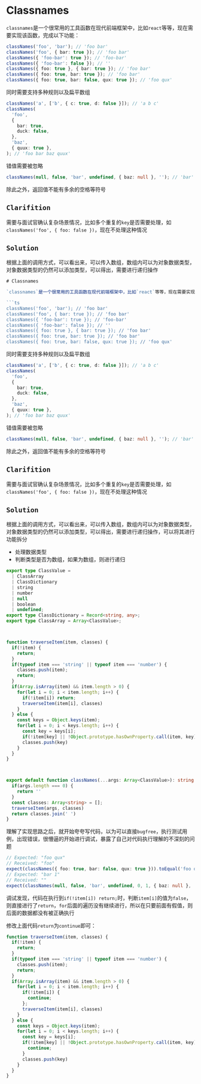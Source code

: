 # Classnames

`classnames`是一个很常用的工具函数在现代前端框架中，比如`react`等等，现在需要实现该函数，完成以下功能：

```ts
classNames('foo', 'bar'); // 'foo bar'
classNames('foo', { bar: true }); // 'foo bar'
classNames({ 'foo-bar': true }); // 'foo-bar'
classNames({ 'foo-bar': false }); // ''
classNames({ foo: true }, { bar: true }); // 'foo bar'
classNames({ foo: true, bar: true }); // 'foo bar'
classNames({ foo: true, bar: false, qux: true }); // 'foo qux'
```

同时需要支持多种规则以及扁平数组

```ts
classNames('a', ['b', { c: true, d: false }]); // 'a b c'
classNames(
  'foo',
  {
    bar: true,
    duck: false,
  },
  'baz',
  { quux: true },
); // 'foo bar baz quux'
```

错值需要被忽略

```ts
classNames(null, false, 'bar', undefined, { baz: null }, ''); // 'bar'
```

除此之外，返回值不能有多余的空格等符号

## `Clarifition`

需要与面试官确认复杂场景情况，比如多个重复的`key`是否需要处理，如`classNames('foo', { foo: false })`，现在不处理这种情况

## `Solution`

根据上面的调用方式，可以看出来，可以传入数组，数组内可以为对象数据类型，对象数据类型的仍然可以添加类型，可以得出，需要进行递归操作

```ts
# Classnames

`classnames`是一个很常用的工具函数在现代前端框架中，比如`react`等等，现在需要实现该函数，完成以下功能：

```ts
classNames('foo', 'bar'); // 'foo bar'
classNames('foo', { bar: true }); // 'foo bar'
classNames({ 'foo-bar': true }); // 'foo-bar'
classNames({ 'foo-bar': false }); // ''
classNames({ foo: true }, { bar: true }); // 'foo bar'
classNames({ foo: true, bar: true }); // 'foo bar'
classNames({ foo: true, bar: false, qux: true }); // 'foo qux'
```

同时需要支持多种规则以及扁平数组

```ts
classNames('a', ['b', { c: true, d: false }]); // 'a b c'
classNames(
  'foo',
  {
    bar: true,
    duck: false,
  },
  'baz',
  { quux: true },
); // 'foo bar baz quux'
```

错值需要被忽略

```ts
classNames(null, false, 'bar', undefined, { baz: null }, ''); // 'bar'
```

除此之外，返回值不能有多余的空格等符号

## `Clarifition`

需要与面试官确认复杂场景情况，比如多个重复的`key`是否需要处理，如`classNames('foo', { foo: false })`，现在不处理这种情况

## `Solution`

根据上面的调用方式，可以看出来，可以传入数组，数组内可以为对象数据类型，对象数据类型的仍然可以添加类型，可以得出，需要进行递归操作，可以将其进行功能拆分

- 处理数据类型
- 判断类型是否为数组，如果为数组，则进行递归

```ts
export type ClassValue =
  | ClassArray
  | ClassDictionary
  | string
  | number
  | null
  | boolean
  | undefined;
export type ClassDictionary = Record<string, any>;
export type ClassArray = Array<ClassValue>;



function traverseItem(item, classes) {
  if(!item) {
    return;
  }
  if(typeof item === 'string' || typeof item === 'number') {
    classes.push(item);
    return;
  }
  if(Array.isArray(item) && item.length > 0) {
    for(let i = 0; i < item.length; i++) {
      if(!item[i]) return;
      traverseItem(item[i], classes)
    }
  } else {
    const keys = Object.keys(item);
    for(let i = 0; i < keys.length; i++) {
      const key = keys[i];
      if(!item[key] || !Object.prototype.hasOwnProperty.call(item, key)) return
      classes.push(key)
    }
  }
}



export default function classNames(...args: Array<ClassValue>): string {
  if(args.length === 0) {
    return ''
  }
  const classes: Array<string> = [];
  traverseItem(args, classes)
  return classes.join(' ')
}
```

理解了实现思路之后，就开始夸夸写代码，以为可以直接`bugfree`，执行测试用例，出现错误，很懵逼的开始进行调试，暴露了自己对代码执行理解的不深刻的问题

```ts
// Expected: "foo qux"
// Received: "foo"
expect(classNames({ foo: true, bar: false, qux: true })).toEqual('foo qux');
// Expected: "bar 1"
// Received: ""
expect(classNames(null, false, 'bar', undefined, 0, 1, { baz: null }, '')).toEqual('bar 1');
```

调试发现，代码在执行到`if(!item[i]) return;`时，判断`item[i]`的值为`false`，则直接进行了`return`，`for`后面的遍历没有继续进行，所以在只要前面有假值，则后面的数据都没有被正确执行

修改上面代码`return`为`continue`即可：

```ts
function traverseItem(item, classes) {
  if(!item) {
    return;
  }
  if(typeof item === 'string' || typeof item === 'number') {
    classes.push(item);
    return;
  }
  if(Array.isArray(item) && item.length > 0) {
    for(let i = 0; i < item.length; i++) {
      if(!item[i]) {
        continue;
      };
      traverseItem(item[i], classes)
    }
  } else {
    const keys = Object.keys(item);
    for(let i = 0; i < keys.length; i++) {
      const key = keys[i];
      if(!item[key] || !Object.prototype.hasOwnProperty.call(item, key)) {
        continue;
      }
      classes.push(key)
    }
  }
}
```
